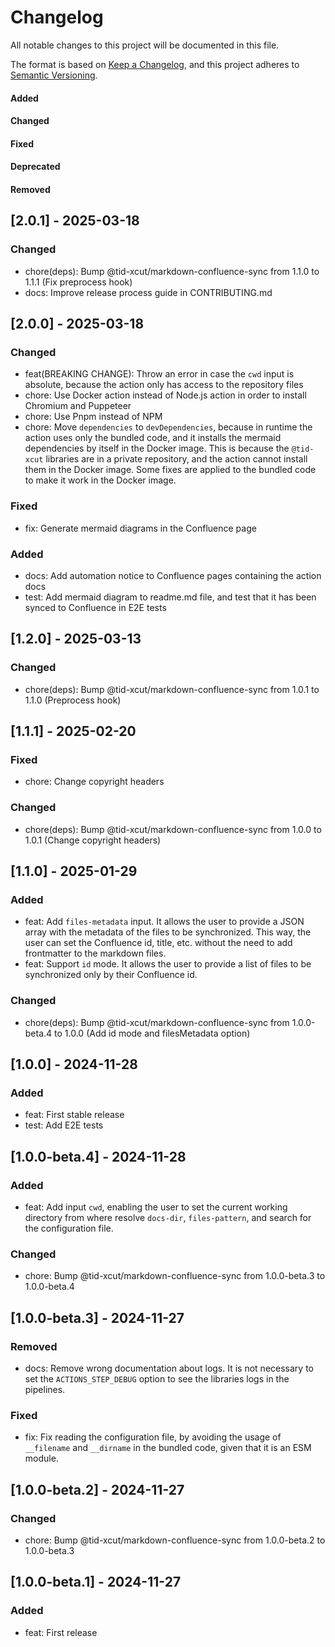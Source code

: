 # Changelog

All notable changes to this project will be documented in this file.

The format is based on [Keep a Changelog](https://keepachangelog.com/en/1.0.0/),
and this project adheres to [Semantic Versioning](https://semver.org/spec/v2.0.0.html).

#### Added
#### Changed
#### Fixed
#### Deprecated
#### Removed

## [2.0.1] - 2025-03-18

### Changed

* chore(deps): Bump @tid-xcut/markdown-confluence-sync from 1.1.0 to 1.1.1 (Fix preprocess hook)
* docs: Improve release process guide in CONTRIBUTING.md

## [2.0.0] - 2025-03-18

### Changed

* feat(BREAKING CHANGE): Throw an error in case the `cwd` input is absolute, because the action only has access to the repository files
* chore: Use Docker action instead of Node.js action in order to install Chromium and Puppeteer
* chore: Use Pnpm instead of NPM
* chore: Move `dependencies` to `devDependencies`, because in runtime the action uses only the bundled code, and it installs the mermaid dependencies by itself in the Docker image. This is because the `@tid-xcut` libraries are in a private repository, and the action cannot install them in the Docker image. Some fixes are applied to the bundled code to make it work in the Docker image.

### Fixed

* fix: Generate mermaid diagrams in the Confluence page

### Added

* docs: Add automation notice to Confluence pages containing the action docs
* test: Add mermaid diagram to readme.md file, and test that it has been synced to Confluence in E2E tests


## [1.2.0] - 2025-03-13

### Changed

* chore(deps): Bump @tid-xcut/markdown-confluence-sync from 1.0.1 to 1.1.0 (Preprocess hook)

## [1.1.1] - 2025-02-20

### Fixed

* chore: Change copyright headers

### Changed

* chore(deps): Bump @tid-xcut/markdown-confluence-sync from 1.0.0 to 1.0.1 (Change copyright headers)

## [1.1.0] - 2025-01-29

### Added

* feat: Add `files-metadata` input. It allows the user to provide a JSON array with the metadata of the files to be synchronized. This way, the user can set the Confluence id, title, etc. without the need to add frontmatter to the markdown files.
* feat: Support `id` mode. It allows the user to provide a list of files to be synchronized only by their Confluence id.

### Changed

* chore(deps): Bump @tid-xcut/markdown-confluence-sync from 1.0.0-beta.4 to 1.0.0 (Add id mode and filesMetadata option)

## [1.0.0] - 2024-11-28

### Added

* feat: First stable release
* test: Add E2E tests

## [1.0.0-beta.4] - 2024-11-28

### Added

* feat: Add input `cwd`, enabling the user to set the current working directory from where resolve `docs-dir`, `files-pattern`, and search for the configuration file.

### Changed

* chore: Bump @tid-xcut/markdown-confluence-sync from 1.0.0-beta.3 to 1.0.0-beta.4

## [1.0.0-beta.3] - 2024-11-27

### Removed

* docs: Remove wrong documentation about logs. It is not necessary to set the `ACTIONS_STEP_DEBUG` option to see the libraries logs in the pipelines.

### Fixed

* fix: Fix reading the configuration file, by avoiding the usage of `__filename` and `__dirname` in the bundled code, given that it is an ESM module.

## [1.0.0-beta.2] - 2024-11-27

### Changed

* chore: Bump @tid-xcut/markdown-confluence-sync from 1.0.0-beta.2 to 1.0.0-beta.3

## [1.0.0-beta.1] - 2024-11-27

### Added

* feat: First release
